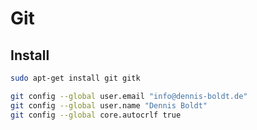 # Git

## Install

```bash
sudo apt-get install git gitk

git config --global user.email "info@dennis-boldt.de"
git config --global user.name "Dennis Boldt"
git config --global core.autocrlf true
```


